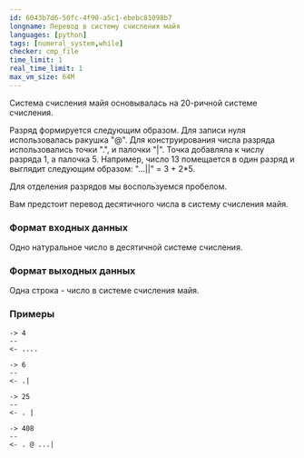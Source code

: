 ```yaml
---
id: 6043b7d6-50fc-4f90-a5c1-ebebc81098b7
longname: Перевод в систему счисления майя
languages: [python]
tags: [numeral_system,while]
checker: cmp_file
time_limit: 1
real_time_limit: 1
max_vm_size: 64M
---
```



Система счисления майя основывалась на 20-ричной системе счисления.

Разряд формируется следующим образом.
Для записи нуля использовалась ракушка "@".
Для конструирования числа разряда использовались точки ".", и палочки "|".
Точка добавляла к числу разряда 1, а палочка 5.
Например, число 13 помещается в один разряд и выглядит следующим образом: "...||" = 3 \+ 2\*5.

Для отделения разрядов мы воспользуемся пробелом.

Вам предстоит перевод десятичного числа в систему счисления майя.

### Формат входных данных

Одно натуральное число в десятичной системе счисления.

### Формат выходных данных

Одна строка - число в системе счисления майя.

### Примеры

```
-> 4
--
<- ....
```

```
-> 6
--
<- .|
```

```
-> 25
--
<- . |
```

```
-> 408
--
<- . @ ...|
```
